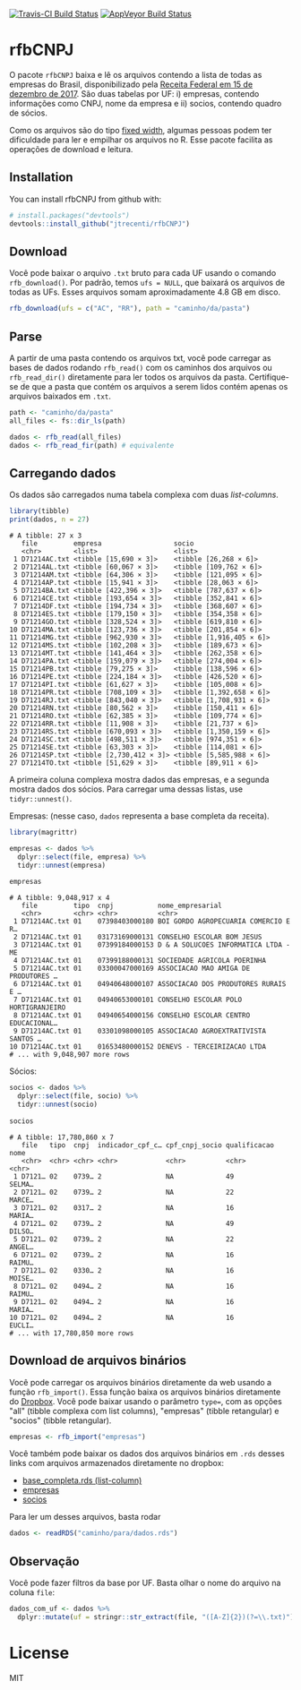[![Travis-CI Build Status](https://travis-ci.org/jtrecenti/rfbCNPJ.svg?branch=master)](https://travis-ci.org/jtrecenti/rfbCNPJ) [![AppVeyor Build Status](https://ci.appveyor.com/api/projects/status/github/jtrecenti/rfbCNPJ?branch=master&svg=true)](https://ci.appveyor.com/project/jtrecenti/rfbCNPJ)

# rfbCNPJ

O pacote `rfbCNPJ` baixa e lê os arquivos contendo a lista de todas as empresas do Brasil, disponibilizado pela [Receita Federal em 15 de dezembro de 2017](http://idg.receita.fazenda.gov.br/orientacao/tributaria/cadastros/cadastro-nacional-de-pessoas-juridicas-cnpj/dados-abertos-do-cnpj). São duas tabelas por UF: i) empresas, contendo informações como CNPJ, nome da empresa e ii) socios, contendo quadro de sócios.

Como os arquivos são do tipo [fixed width](https://readr.tidyverse.org/reference/read_fwf.html), algumas pessoas podem ter dificuldade para ler e empilhar os arquivos no R. Esse pacote facilita as operações de download e leitura.

## Installation

You can install rfbCNPJ from github with:

``` r
# install.packages("devtools")
devtools::install_github("jtrecenti/rfbCNPJ")
```

## Download

Você pode baixar o arquivo `.txt` bruto para cada UF usando o comando 
`rfb_download()`. Por padrão, temos `ufs = NULL`, que baixará os arquivos
de todas as UFs. Esses arquivos somam aproximadamente 4.8 GB em disco.

``` r
rfb_download(ufs = c("AC", "RR"), path = "caminho/da/pasta")
```

## Parse

A partir de uma pasta contendo os arquivos txt, você pode carregar as bases
de dados rodando `rfb_read()` com os caminhos dos arquivos ou `rfb_read_dir()`
diretamente para ler todos os arquivos da pasta. Certifique-se de que a pasta
que contém os arquivos a serem lidos contém apenas os arquivos baixados 
em `.txt`.

``` r
path <- "caminho/da/pasta"
all_files <- fs::dir_ls(path)

dados <- rfb_read(all_files)
dados <- rfb_read_fir(path) # equivalente
```

## Carregando dados

Os dados são carregados numa tabela complexa com duas *list-columns*. 

``` r
library(tibble)
print(dados, n = 27)
```

```
# A tibble: 27 x 3
   file         empresa                  socio                   
   <chr>        <list>                   <list>                  
 1 D71214AC.txt <tibble [15,690 × 3]>    <tibble [26,268 × 6]>   
 2 D71214AL.txt <tibble [60,067 × 3]>    <tibble [109,762 × 6]>  
 3 D71214AM.txt <tibble [64,306 × 3]>    <tibble [121,095 × 6]>  
 4 D71214AP.txt <tibble [15,941 × 3]>    <tibble [28,063 × 6]>   
 5 D71214BA.txt <tibble [422,396 × 3]>   <tibble [787,637 × 6]>  
 6 D71214CE.txt <tibble [193,654 × 3]>   <tibble [352,841 × 6]>  
 7 D71214DF.txt <tibble [194,734 × 3]>   <tibble [368,607 × 6]>  
 8 D71214ES.txt <tibble [179,150 × 3]>   <tibble [354,358 × 6]>  
 9 D71214GO.txt <tibble [328,524 × 3]>   <tibble [619,810 × 6]>  
10 D71214MA.txt <tibble [123,736 × 3]>   <tibble [201,854 × 6]>  
11 D71214MG.txt <tibble [962,930 × 3]>   <tibble [1,916,405 × 6]>
12 D71214MS.txt <tibble [102,208 × 3]>   <tibble [189,673 × 6]>  
13 D71214MT.txt <tibble [141,464 × 3]>   <tibble [262,358 × 6]>  
14 D71214PA.txt <tibble [159,079 × 3]>   <tibble [274,004 × 6]>  
15 D71214PB.txt <tibble [79,275 × 3]>    <tibble [138,596 × 6]>  
16 D71214PE.txt <tibble [224,184 × 3]>   <tibble [426,520 × 6]>  
17 D71214PI.txt <tibble [61,627 × 3]>    <tibble [105,008 × 6]>  
18 D71214PR.txt <tibble [708,109 × 3]>   <tibble [1,392,658 × 6]>
19 D71214RJ.txt <tibble [843,040 × 3]>   <tibble [1,708,931 × 6]>
20 D71214RN.txt <tibble [80,562 × 3]>    <tibble [150,411 × 6]>  
21 D71214RO.txt <tibble [62,385 × 3]>    <tibble [109,774 × 6]>  
22 D71214RR.txt <tibble [11,908 × 3]>    <tibble [21,737 × 6]>   
23 D71214RS.txt <tibble [670,093 × 3]>   <tibble [1,350,159 × 6]>
24 D71214SC.txt <tibble [498,511 × 3]>   <tibble [974,351 × 6]>  
25 D71214SE.txt <tibble [63,303 × 3]>    <tibble [114,081 × 6]>  
26 D71214SP.txt <tibble [2,730,412 × 3]> <tibble [5,585,988 × 6]>
27 D71214TO.txt <tibble [51,629 × 3]>    <tibble [89,911 × 6]>
```

A primeira coluna complexa mostra dados das empresas, e a segunda mostra dados dos sócios.
Para carregar uma dessas listas, use `tidyr::unnest()`.



Empresas: (nesse caso, `dados` representa a base completa da receita).

``` r
library(magrittr)

empresas <- dados %>% 
  dplyr::select(file, empresa) %>% 
  tidyr::unnest(empresa)
  
empresas
```

```
# A tibble: 9,048,917 x 4
   file         tipo  cnpj           nome_empresarial                    
   <chr>        <chr> <chr>          <chr>                               
 1 D71214AC.txt 01    07398403000180 BOI GORDO AGROPECUARIA COMERCIO E R…
 2 D71214AC.txt 01    03173169000131 CONSELHO ESCOLAR BOM JESUS          
 3 D71214AC.txt 01    07399184000153 D & A SOLUCOES INFORMATICA LTDA - ME
 4 D71214AC.txt 01    07399188000131 SOCIEDADE AGRICOLA POERINHA         
 5 D71214AC.txt 01    03300047000169 ASSOCIACAO MAO AMIGA DE PRODUTORES …
 6 D71214AC.txt 01    04940648000107 ASSOCIACAO DOS PRODUTORES RURAIS E …
 7 D71214AC.txt 01    04940653000101 CONSELHO ESCOLAR POLO HORTIGRANJEIRO
 8 D71214AC.txt 01    04940654000156 CONSELHO ESCOLAR CENTRO EDUCACIONAL…
 9 D71214AC.txt 01    03301098000105 ASSOCIACAO AGROEXTRATIVISTA SANTOS …
10 D71214AC.txt 01    01653480000152 DENEVS - TERCEIRIZACAO LTDA         
# ... with 9,048,907 more rows

```

Sócios:

``` r
socios <- dados %>% 
  dplyr::select(file, socio) %>% 
  tidyr::unnest(socio)
  
socios
```

```
# A tibble: 17,780,860 x 7
   file   tipo  cnpj  indicador_cpf_c… cpf_cnpj_socio qualificacao nome  
   <chr>  <chr> <chr> <chr>            <chr>          <chr>        <chr> 
 1 D7121… 02    0739… 2                NA             49           SELMA…
 2 D7121… 02    0739… 2                NA             22           MARCE…
 3 D7121… 02    0317… 2                NA             16           MARIA…
 4 D7121… 02    0739… 2                NA             49           DILSO…
 5 D7121… 02    0739… 2                NA             22           ANGEL…
 6 D7121… 02    0739… 2                NA             16           RAIMU…
 7 D7121… 02    0330… 2                NA             16           MOISE…
 8 D7121… 02    0494… 2                NA             16           RAIMU…
 9 D7121… 02    0494… 2                NA             16           MARIA…
10 D7121… 02    0494… 2                NA             16           EUCLI…
# ... with 17,780,850 more rows

```

## Download de arquivos binários

Você pode carregar os arquivos binários diretamente da web usando a função
`rfb_import()`. Essa função baixa os arquivos binários diretamente do
[Dropbox](https://www.dropbox.com/sh/tneczglkt11co0b/AABuRuJR02w2QcUbuhSl1XvLa?dl=0). 
Você pode baixar usando o parâmetro `type=`, com as opções "all" 
(tibble complexa com list columns), "empresas" (tibble retangular) e 
"socios" (tibble retangular).

``` r
empresas <- rfb_import("empresas")
```

Você também pode baixar os dados dos arquivos binários em `.rds` desses links
com arquivos armazenados diretamente no dropbox:

- [base_completa.rds (list-column)](https://www.dropbox.com/s/js3lvm0ogpxcjch/rfb.rds?dl=1)
- [empresas](https://www.dropbox.com/s/9h06mn9rzml4d2h/rfb_empresas.rds?dl=1)
- [socios](https://www.dropbox.com/s/67rs8fiv77gu73f/rfb_socios.rds?dl=1)

Para ler um desses arquivos, basta rodar

``` r
dados <- readRDS("caminho/para/dados.rds")
```

## Observação

Você pode fazer filtros da base por UF. Basta olhar o nome do arquivo 
na coluna `file`:

``` r
dados_com_uf <- dados %>% 
  dplyr::mutate(uf = stringr::str_extract(file, "([A-Z]{2})(?=\\.txt)"))
```

# License


MIT


